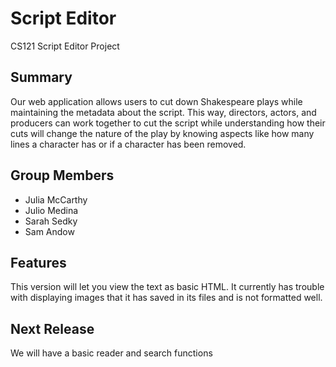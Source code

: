 # Script Editor
CS121 Script Editor Project

## Summary
Our web application allows users to cut down Shakespeare plays while maintaining the metadata about the script. 
This way, directors, actors, and producers can work together to cut the script while understanding how their 
cuts will change the nature of the play by knowing aspects like how many lines a character has or if a character 
has been removed. 

## Group Members
* Julia McCarthy  
* Julio Medina  
* Sarah Sedky  
* Sam Andow

## Features
This version will let you view the text as basic HTML. It currently has trouble with 
displaying images that it has saved in its files and is not formatted well.

## Next Release
We will have a basic reader and search functions

